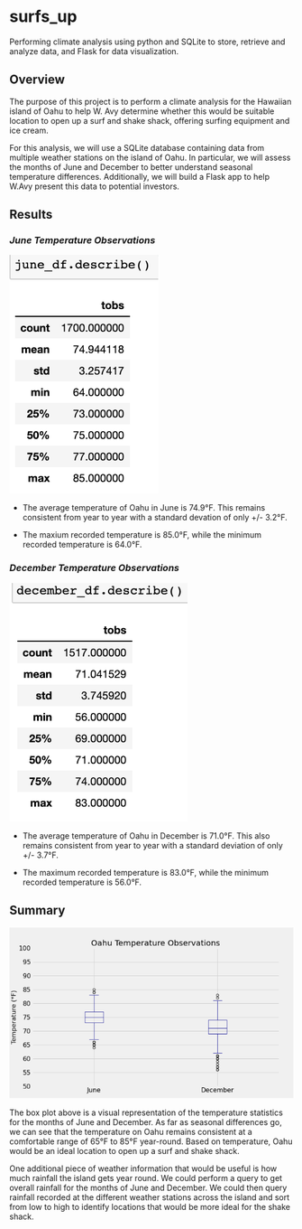 # surfs_up

Performing climate analysis using python and SQLite to store, retrieve and analyze data, and Flask for data visualization. 

## Overview
The purpose of this project is to perform a climate analysis for the Hawaiian island of Oahu to help W. Avy determine whether this would be suitable location to open up a surf and shake shack, offering surfing equipment and ice cream. 

For this analysis, we will use a SQLite database containing data from multiple weather stations on the island of Oahu. In particular, we will assess the months of June and December to better understand seasonal temperature differences. Additionally, we will build a Flask app to help W.Avy present this data to potential investors. 


## Results

### *June Temperature Observations*
![](images/june_statistics.png)

* The average temperature of Oahu in June is 74.9&deg;F. This remains consistent from year to year with a standard devation of only +/- 3.2&deg;F. 

* The maxium recorded temperature is 85.0&deg;F, while the minimum recorded temperature is 64.0&deg;F.

### *December Temperature Observations*
![](images/december_statistics.png)

* The average temperature of Oahu in December is 71.0&deg;F. This also remains consistent from year to year with a standard deviation of only +/- 3.7&deg;F.

* The maximum recorded temperature is 83.0&deg;F, while the minimum recorded temperature is 56.0&deg;F.


## Summary
![](images/Oahu_tobs.png)

The box plot above is a visual representation of the temperature statistics for the months of June and December. As far as seasonal differences go, we can see that the temperature on Oahu remains consistent at a comfortable range of 65&deg;F to 85&deg;F year-round. Based on temperature, Oahu would be an ideal location to open up a surf and shake shack.

One additional piece of weather information that would be useful is how much rainfall the island gets year round. We could perform a query to get overall rainfall for the months of June and December. We could then query rainfall recorded at the different weather stations across the island and sort from low to high to identify locations that would be more ideal for the shake shack. 